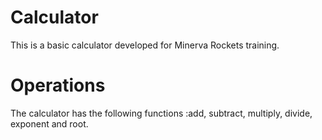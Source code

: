 # Calculator
This is a basic calculator developed for Minerva Rockets training.

# Operations
The calculator has the following functions :add, subtract, multiply, divide, exponent and root.

